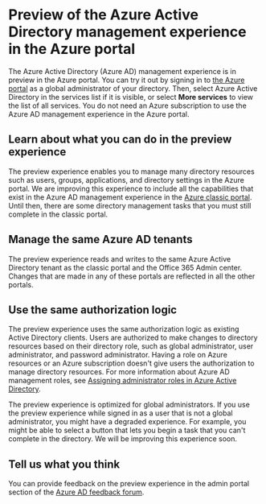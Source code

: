 <properties
	pageTitle="Azure Active Directory preview explainer | Microsoft Azure"
	description="A topic that explains the differences between Azure Active Directory in the classic portal and the Azure Active Directory preview in the Azure portal."
	services="active-directory"
	documentationCenter=""
	authors="curtand"
	manager="femila"
	editor=""/>

<tags
	ms.service="active-directory"
	ms.workload="identity"
	ms.tgt_pltfrm="na"
	ms.devlang="na"
	ms.topic="article"
	ms.date="09/12/2016"
	ms.author="curtand"/>


# Preview of the Azure Active Directory management experience in the Azure portal

The Azure Active Directory (Azure AD) management experience is in preview in the Azure portal. You can try it out by signing in to [the Azure portal](https://portal.azure.com) as a global administrator of your directory. Then, select Azure Active Directory in the services list if it is visible, or select **More services** to view the list of all services. You do not need an Azure subscription to use the Azure AD management experience in the Azure portal.


## Learn about what you can do in the preview experience

The preview experience enables you to manage many directory resources such as users, groups,  applications, and directory settings in the Azure portal. We are improving this experience to include all the capabilities that exist in the Azure AD management experience in the [Azure classic portal](https://manage.windowsazure.com). Until then, there are some directory management tasks that you must still complete in the classic portal.

## Manage the same Azure AD tenants

The preview experience reads and writes to the same Azure Active Directory tenant as the classic portal and the Office 365 Admin center. Changes that are made in any of these portals are reflected in all the other portals.

## Use the same authorization logic

The preview experience uses the same authorization logic as existing Active Directory clients. Users are authorized to make changes to directory resources based on their directory role, such as global administrator, user administrator, and password administrator. Having a role on Azure resources or an Azure subscription doesn't give users the authorization to manage directory resources. For more information about Azure AD management roles, see [Assigning administrator roles in Azure Active Directory](active-directory-assign-admin-roles.md). 

The preview experience is optimized for global administrators. If you use the preview experience while signed in as a user that is not a global administrator, you might have a degraded experience. For example, you might be able to select a button that lets you begin a task that you can't complete in the directory. We will be improving this experience soon.
 
## Tell us what you think

You can provide feedback on the preview experience in the admin portal section of the [Azure AD feedback forum](https://social.msdn.microsoft.com/Forums/home?forum=WindowsAzureAD&filter=alltypes&sort=lastpostdesc).
